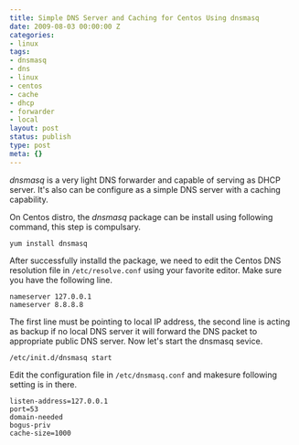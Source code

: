 ```yaml
---
title: Simple DNS Server and Caching for Centos Using dnsmasq
date: 2009-08-03 00:00:00 Z
categories:
- linux
tags:
- dnsmasq
- dns
- linux
- centos
- cache
- dhcp
- forwarder
- local
layout: post
status: publish
type: post
meta: {}
---
```


_dnsmasq_ is a very light DNS forwarder and capable of serving as DHCP server. It's also can be configure as a simple DNS server with a caching capability.

On Centos distro, the _dnsmasq_ package can be install using following command, this step is compulsary.

```
yum install dnsmasq
```

After successfully installd the package, we need to edit the Centos DNS resolution file in `/etc/resolve.conf` using your favorite editor. Make sure you have the following line.

```
nameserver 127.0.0.1 
nameserver 8.8.8.8
```

The first line must be pointing to local IP address, the second line is acting as backup if no local DNS server it will forward the DNS packet to appropriate public DNS server. Now let's start the dnsmasq sevice.

```
/etc/init.d/dnsmasq start
```

Edit the configuration file in `/etc/dnsmasq.conf` and makesure following setting is in there.

```
listen-address=127.0.0.1
port=53
domain-needed
bogus-priv
cache-size=1000
```
